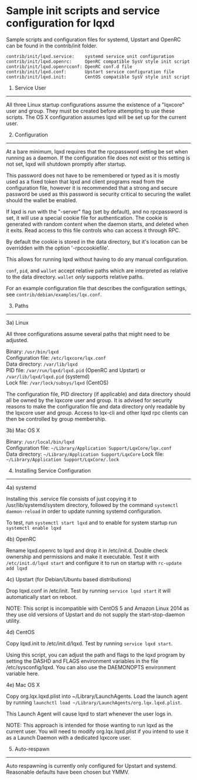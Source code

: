 Sample init scripts and service configuration for lqxd
==========================================================

Sample scripts and configuration files for systemd, Upstart and OpenRC
can be found in the contrib/init folder.

    contrib/init/lqxd.service:    systemd service unit configuration
    contrib/init/lqxd.openrc:     OpenRC compatible SysV style init script
    contrib/init/lqxd.openrcconf: OpenRC conf.d file
    contrib/init/lqxd.conf:       Upstart service configuration file
    contrib/init/lqxd.init:       CentOS compatible SysV style init script

1. Service User
---------------------------------

All three Linux startup configurations assume the existence of a "lqxcore" user
and group.  They must be created before attempting to use these scripts.
The OS X configuration assumes lqxd will be set up for the current user.

2. Configuration
---------------------------------

At a bare minimum, lqxd requires that the rpcpassword setting be set
when running as a daemon.  If the configuration file does not exist or this
setting is not set, lqxd will shutdown promptly after startup.

This password does not have to be remembered or typed as it is mostly used
as a fixed token that lqxd and client programs read from the configuration
file, however it is recommended that a strong and secure password be used
as this password is security critical to securing the wallet should the
wallet be enabled.

If lqxd is run with the "-server" flag (set by default), and no rpcpassword is set,
it will use a special cookie file for authentication. The cookie is generated with random
content when the daemon starts, and deleted when it exits. Read access to this file
controls who can access it through RPC.

By default the cookie is stored in the data directory, but it's location can be overridden
with the option '-rpccookiefile'.

This allows for running lqxd without having to do any manual configuration.

`conf`, `pid`, and `wallet` accept relative paths which are interpreted as
relative to the data directory. `wallet` *only* supports relative paths.

For an example configuration file that describes the configuration settings,
see `contrib/debian/examples/lqx.conf`.

3. Paths
---------------------------------

3a) Linux

All three configurations assume several paths that might need to be adjusted.

Binary:              `/usr/bin/lqxd`  
Configuration file:  `/etc/lqxcore/lqx.conf`  
Data directory:      `/var/lib/lqxd`  
PID file:            `/var/run/lqxd/lqxd.pid` (OpenRC and Upstart) or `/var/lib/lqxd/lqxd.pid` (systemd)  
Lock file:           `/var/lock/subsys/lqxd` (CentOS)  

The configuration file, PID directory (if applicable) and data directory
should all be owned by the lqxcore user and group.  It is advised for security
reasons to make the configuration file and data directory only readable by the
lqxcore user and group.  Access to lqx-cli and other lqxd rpc clients
can then be controlled by group membership.

3b) Mac OS X

Binary:              `/usr/local/bin/lqxd`  
Configuration file:  `~/Library/Application Support/LqxCore/lqx.conf`  
Data directory:      `~/Library/Application Support/LqxCore`
Lock file:           `~/Library/Application Support/LqxCore/.lock`

4. Installing Service Configuration
-----------------------------------

4a) systemd

Installing this .service file consists of just copying it to
/usr/lib/systemd/system directory, followed by the command
`systemctl daemon-reload` in order to update running systemd configuration.

To test, run `systemctl start lqxd` and to enable for system startup run
`systemctl enable lqxd`

4b) OpenRC

Rename lqxd.openrc to lqxd and drop it in /etc/init.d.  Double
check ownership and permissions and make it executable.  Test it with
`/etc/init.d/lqxd start` and configure it to run on startup with
`rc-update add lqxd`

4c) Upstart (for Debian/Ubuntu based distributions)

Drop lqxd.conf in /etc/init.  Test by running `service lqxd start`
it will automatically start on reboot.

NOTE: This script is incompatible with CentOS 5 and Amazon Linux 2014 as they
use old versions of Upstart and do not supply the start-stop-daemon utility.

4d) CentOS

Copy lqxd.init to /etc/init.d/lqxd. Test by running `service lqxd start`.

Using this script, you can adjust the path and flags to the lqxd program by
setting the DASHD and FLAGS environment variables in the file
/etc/sysconfig/lqxd. You can also use the DAEMONOPTS environment variable here.

4e) Mac OS X

Copy org.lqx.lqxd.plist into ~/Library/LaunchAgents. Load the launch agent by
running `launchctl load ~/Library/LaunchAgents/org.lqx.lqxd.plist`.

This Launch Agent will cause lqxd to start whenever the user logs in.

NOTE: This approach is intended for those wanting to run lqxd as the current user.
You will need to modify org.lqx.lqxd.plist if you intend to use it as a
Launch Daemon with a dedicated lqxcore user.

5. Auto-respawn
-----------------------------------

Auto respawning is currently only configured for Upstart and systemd.
Reasonable defaults have been chosen but YMMV.
